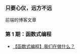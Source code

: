 ### 只要心仪，远方不远
前端的博客文章

### 第 1 期：函数式编程

* [【函数式编程】我们在做什么？](https://github.com/JudyWayne/blog/issues/1)

